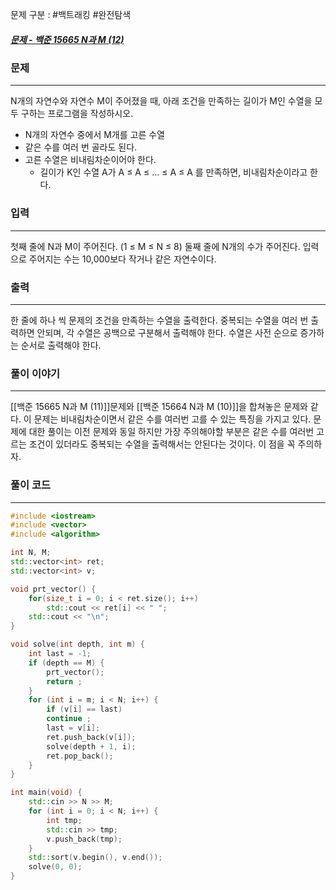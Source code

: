문제 구분 : #백트래킹 #완전탐색 
##### [문제 - 백준 15665 N과 M (12)](https://www.acmicpc.net/problem/15666)

### 문제
<hr>

N개의 자연수와 자연수 M이 주어졌을 때, 아래 조건을 만족하는 길이가 M인 수열을 모두 구하는 프로그램을 작성하시오.
- N개의 자연수 중에서 M개를 고른 수열
- 같은 수를 여러 번 골라도 된다.
- 고른 수열은 비내림차순이어야 한다.
	- 길이가 K인 수열 A가 A ≤ A ≤ ... ≤ A ≤ A 를 만족하면, 비내림차순이라고 한다.
### 입력
<hr>

첫째 줄에 N과 M이 주어진다. (1 ≤ M ≤ N ≤ 8)
둘째 줄에 N개의 수가 주어진다. 입력으로 주어지는 수는 10,000보다 작거나 같은 자연수이다.
### 출력
<hr>

한 줄에 하나 씩 문제의 조건을 만족하는 수열을 출력한다. 중복되는 수열을 여러 번 출력하면 안되며, 각 수열은 공백으로 구분해서 출력해야 한다. 수열은 사전 순으로 증가하는 순서로 출력해야 한다.
### 풀이 이야기
<hr>

[[백준 15665 N과 M (11)]]문제와 [[백준 15664 N과 M (10)]]을 합쳐놓은 문제와 같다. 이 문제는 비내림차순이면서 같은 수를 여러번 고를 수 있는 특징을 가지고 있다. 문제에 대한 풀이는 이전 문제와 동일 하지만 가장 주의해야할 부분은 같은 수를 여러번 고르는 조건이 있더라도 중복되는 수열을 출력해서는 안된다는 것이다. 이 점을 꼭 주의하자.
### 풀이 코드
<hr>

``` c++
#include <iostream>
#include <vector>
#include <algorithm>

int N, M;
std::vector<int> ret;
std::vector<int> v;

void prt_vector() {
	for(size_t i = 0; i < ret.size(); i++)
		std::cout << ret[i] << " ";
	std::cout << "\n";
}

void solve(int depth, int m) {
	int last = -1;
	if (depth == M) {
		prt_vector();
		return ;
	}
	for (int i = m; i < N; i++) {
		if (v[i] == last)
		continue ;
		last = v[i];
		ret.push_back(v[i]);
		solve(depth + 1, i);
		ret.pop_back();
	}
}

int main(void) {
	std::cin >> N >> M;
	for (int i = 0; i < N; i++) {
		int tmp;
		std::cin >> tmp;
		v.push_back(tmp);
	}
	std::sort(v.begin(), v.end());
	solve(0, 0);
}
```


